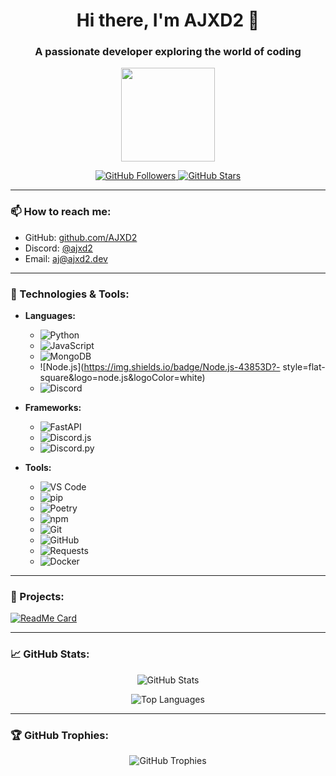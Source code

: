 <h1 align="center">Hi there, I'm AJXD2 👋</h1>
<h3 align="center">A passionate developer exploring the world of coding</h3>

<p align="center">
  <img src="https://avatars.githubusercontent.com/u/113271564?v=4" width="150">
</p>

<p align="center">
  <a href="https://github.com/AJXD2?tab=followers">
    <img src="https://img.shields.io/github/followers/AJXD2?label=Followers&style=social" alt="GitHub Followers">
  </a>
  <a href="https://github.com/AJXD2">
    <img src="https://img.shields.io/github/stars/AJXD2?label=Stars&style=social" alt="GitHub Stars">
  </a>
</p>

---

### 📫 How to reach me:
- GitHub: [github.com/AJXD2](https://github.com/AJXD2)
- Discord: [@ajxd2](https://discord.gg/dAs8rYFR)
- Email: [aj@ajxd2.dev](mailto:aj@ajxd2.dev)

---

### 🔧 Technologies & Tools:
- **Languages:** 
  - ![Python](https://img.shields.io/badge/Python-3670A0?style=flat-square&logo=python&logoColor=white)
  - ![JavaScript](https://img.shields.io/badge/JavaScript-F7DF1E?style=flat-square&logo=javascript&logoColor=black)
  - ![MongoDB](https://img.shields.io/badge/MongoDB-4EA94B?style=flat-square&logo=mongodb&logoColor=white)
  - ![Node.js](https://img.shields.io/badge/Node.js-43853D?- style=flat-square&logo=node.js&logoColor=white)
  - ![Discord](https://img.shields.io/badge/Discord-7289DA?style=flat-square&logo=discord&logoColor=white)

- **Frameworks:** 
  - ![FastAPI](https://img.shields.io/badge/FastAPI-009688?style=flat-square&logo=fastapi&logoColor=white)
  - ![Discord.js](https://img.shields.io/badge/Discord.js-7289DA?style=flat-square&logo=discord&logoColor=white)
  - ![Discord.py](https://img.shields.io/badge/Discord.py-7289DA?style=flat-square&logo=discord&logoColor=white)

- **Tools:** 
  - ![VS Code](https://img.shields.io/badge/VS_Code-007ACC?style=flat-square&logo=visual-studio-code&logoColor=white)
  - ![pip](https://img.shields.io/badge/pip-3776AB?style=flat-square&logo=pypi&logoColor=white)
  - ![Poetry](https://img.shields.io/badge/Poetry-50318E?style=flat-square&logo=python&logoColor=white)
  - ![npm](https://img.shields.io/badge/npm-CB3837?style=flat-square&logo=npm&logoColor=white)
  - ![Git](https://img.shields.io/badge/Git-F05032?style=flat-square&logo=git&logoColor=white)
  - ![GitHub](https://img.shields.io/badge/GitHub-181717?style=flat-square&logo=github&logoColor=white)
  - ![Requests](https://img.shields.io/badge/Requests-9B59B6?style=flat-square&logoColor=white)
  - ![Docker](https://img.shields.io/badge/Docker-2496ED?style=flat-square&logo=docker&logoColor=white)


---

### 🚀 Projects:
[![ReadMe Card](https://github-readme-stats.vercel.app/api/pin/?username=AJXD2&repo=diveharder-wrapper&theme=radical)](https://github.com/AJXD2/ajxd2)

---

### 📈 GitHub Stats:
<p align="center">
  <img src="https://github-readme-stats.vercel.app/api?username=AJXD2&show_icons=true&theme=radical" alt="GitHub Stats">
</p>
<p align="center">
  <img src="https://github-readme-stats.vercel.app/api/top-langs/?username=AJXD2&layout=compact&theme=radical" alt="Top Languages">
</p>

---


### 🏆 GitHub Trophies:
<p align="center">
  <img src="https://github-profile-trophy.vercel.app/?username=AJXD2&theme=radical" alt="GitHub Trophies">
</p>

